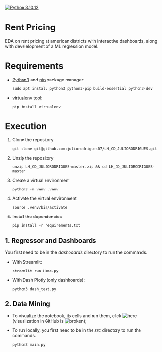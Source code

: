 [![Python 3.10.12](https://img.shields.io/badge/Python-3776AB?style=for-the-badge&logo=python&logoColor=white)](https://www.python.org/downloads/release/python-3106/)
# Rent Pricing
EDA on rent pricing at american districts with interactive dashboards, along with develelopment of a ML regression model.
 
# Requirements

- [Python3](https://python.org) and [pip](https://pip.pypa.io/en/stable/installation/) package manager:

      sudo apt install python3 python3-pip build-essential python3-dev
 
- [virtualenv](https://virtualenv.pypa.io/en/latest/) tool:

      pip install virtualenv

# Execution

1. Clone the repository

       git clone git@github.com:juliorodrigues07/LH_CD_JULIORODRIGUES.git

2. Unzip the repository

       unzip LH_CD_JULIORODRIGUES-master.zip && cd LH_CD_JULIORODRIGUES-master

2. Create a virtual environment

       python3 -m venv .venv

3. Activate the virtual environment

       source .venv/bin/activate

4. Install the dependencies

       pip install -r requirements.txt

## 1. Regressor and Dashboards

You first need to be in the _dashboards_ directory to run the commands.

- With Streamlit:

      streamlit run Home.py

- With Dash Plotly (only dashboards):

      python3 dash_test.py

## 2. Data Mining

- To visualize the notebook, its cells and run them, click ![here](https://colab.research.google.com/github/juliorodrigues07/rent_pricing/blob/master/notebook/LH_CD_JULIORODRIGUES.ipynb) (visualization in GitHub is ![broken](https://github.com/juliorodrigues07/LH_CD_JULIORODRIGUES/tree/master/notebook));

- To run locally, you first need to be in the _src_ directory to run the commands.

      python3 main.py
